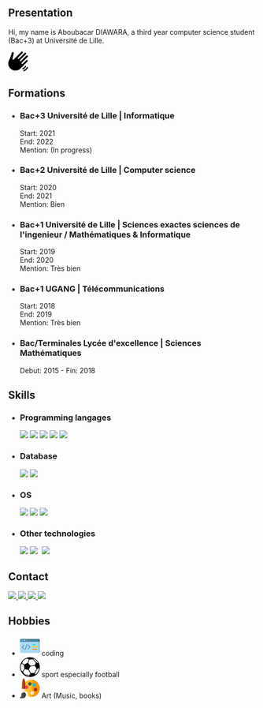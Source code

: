 <!DOCTYPE html>
<html lang="en">
<head>
    <meta charset="UTF-8">
    <meta http-equiv="X-UA-Compatible" content="IE=edge">
    <meta name="viewport" content="width=device-width, initial-scale=1.0">
    <link rel="stylesheet" href="assets/style/main.css">
</head>
<body>
    <section id="profil">
        <h2>Presentation</h2>
        <p>
            Hi, my name is Aboubacar DIAWARA, a third year computer science student (Bac+3) at Université de Lille.
        </p>
        <img src="./assets/images/hello.svg"/>
    </section>
    <section>
        <h2>Formations</h2>
        <ul>
            <li>
                <div>
                    <h3>Bac+3 Université de Lille | Informatique </h3>
                    <span> <span class="subtitle"> Start: </span class="subtitle-value"> 2021</span> <br/>
                    <span> <span class="subtitle"> End: </span class="subtitle-value"> 2022</span> <br/>
                    <span> <span class="subtitle"> Mention: </span class="subtitle-value"> (In progress)</span> <br/>
                </div>
            </li>
            <li>
                <div>
                    <h3>Bac+2 Université de Lille | Computer science </h3>
                    <span> <span class="subtitle"> Start: </span class="subtitle-value"> 2020</span> <br/>
                    <span> <span class="subtitle"> End: </span class="subtitle-value"> 2021</span> <br/>
                    <span> <span class="subtitle"> Mention: </span class="subtitle-value"> Bien</span> <br/>
                </div>
            </li>
            <li>
                <div>
                    <h3>Bac+1 Université de Lille | Sciences exactes sciences de l'ingenieur / Mathématiques & Informatique </h3>
                    <span> <span class="subtitle"> Start: </span class="subtitle-value"> 2019</span> <br/>
                    <span> <span class="subtitle"> End: </span class="subtitle-value"> 2020</span> <br/>
                    <span> <span class="subtitle"> Mention: </span class="subtitle-value"> Très bien</span> <br/>
                </div>
            </li>
            <li>
                <div>
                    <h3>Bac+1 UGANG | Télécommunications </h3>
                    <span> <span class="subtitle"> Start: </span class="subtitle-value"> 2018</span> <br/>
                    <span> <span class="subtitle"> End: </span class="subtitle-value"> 2019</span> <br/>
                    <span> <span class="subtitle"> Mention: </span class="subtitle-value"> Très bien</span> <br/>
                </div>
            </li>
            <li>
                <div>
                    <h3>Bac/Terminales Lycée d'excellence | Sciences Mathématiques </h3>
                    <span class="duree">
                        Debut: 2015 - Fin: 2018
                    </span>
                </div>
            </li>
        </ul>
    </section>
    <section>
        <h2>Skills</h2>
        <ul>
            <li>
                <h3>Programming langages</h3>
                <div class="horizontal-align">
                    <!--
                        <img src="https://img.shields.io/badge/HTML5-E34F26?style=for-the-badge&logo=html5&logoColor=white"/>
                        <img src="https://img.shields.io/badge/CSS3-1572B6?style=for-the-badge&logo=css3&logoColor=white"/>
                    -->
                    <img src="https://img.shields.io/badge/JavaScript-F7DF1E?style=for-the-badge&logo=javascript&logoColor=black"/>
                    <img src="https://img.shields.io/badge/PHP-777BB4?style=for-the-badge&logo=php&logoColor=white"/>
                    <img src="https://img.shields.io/badge/Python-FFD43B?style=for-the-badge&logo=python&logoColor=darkgreen"/>
                    <img src="https://img.shields.io/badge/C-00599C?style=for-the-badge&logo=c&logoColor=white"/>
                    <img src="https://img.shields.io/badge/Java-ED8B00?style=for-the-badge&logo=java&logoColor=white"/>
                </div>
            </li>
            <li>
                <h3>Database</h3>
                <div class="horizontal-align">
                    <img src="https://img.shields.io/badge/PostgreSQL-316192?style=for-the-badge&logo=postgresql&logoColor=white"/>
                    <img src="https://img.shields.io/badge/MySQL-00000F?style=for-the-badge&logo=mysql&logoColor=white"/>
                </div>
            </li>
            <li>
                <h3>OS</h3>
                <div class="horizontal-align">
                    <img src="https://img.shields.io/badge/Ubuntu-E95420?style=for-the-badge&logo=ubuntu&logoColor=white"/>
                    <img src="https://img.shields.io/badge/Debian-A81D33?style=for-the-badge&logo=debian&logoColor=white"/>
                    <img src="https://img.shields.io/badge/Windows-0078D6?style=for-the-badge&logo=windows&logoColor=white"/>
                </div>
            </li>
            <li>
                <h3>Other technologies</h3>
                <div class="horizontal-align">
                    <img src="https://img.shields.io/badge/Node.js-339933?style=for-the-badge&logo=nodedotjs&logoColor=white"/>
                    <img src="https://img.shields.io/badge/Git-F05032?style=for-the-badge&logo=git&logoColor=white"/>
                    <img src="https://img.shields.io/badge/React-20232A?style=for-the-badge&logo=react&logoColor=61DAFB" alt=""/>
                    <img src="https://img.shields.io/badge/Bootstrap-563D7C?style=for-the-badge&logo=bootstrap&logoColor=white"/>
                </div>
            </li>
        </ul>
    </section>
    <section>
        <h2>Contact</h2>
        <div class="horizontal-align">
            <a href="">
                <img src="https://img.shields.io/badge/Messenger-00B2FF?style=for-the-badge&logo=messenger&logoColor=white"/>
            </a>
            <a href="">
                <img src="https://img.shields.io/badge/Gmail-D14836?style=for-the-badge&logo=gmail&logoColor=white"/>
            </a>
            <a href="">
                <img src="https://img.shields.io/badge/LinkedIn-0077B5?style=for-the-badge&logo=linkedin&logoColor=white"/>
            </a>
            <a href="">
                <img src="https://img.shields.io/badge/Twitter-1DA1F2?style=for-the-badge&logo=twitter&logoColor=white"/>
            </a>
        </div>
    </section>
    <section>
        <h2>Hobbies</h2>
        <ul>
            <li>
                <img src="./assets/images/code.svg"/>
                coding
            </li>
            <li>
                <img src="./assets/images/variante-de-ballon-de-football.svg"/>
                sport especially football
            </li>
            <li>
                <img src="./assets/images/paint-palette.svg"/>
                Art (Music, books)
            </li>
        </ul>
    </section>
</body>
</html>
